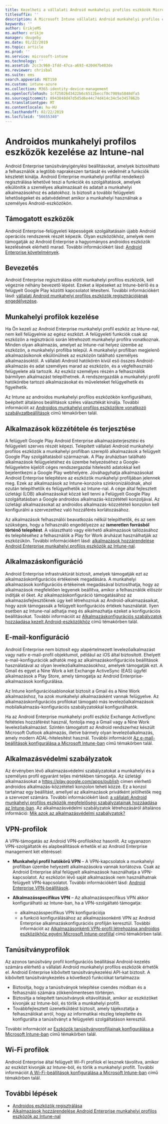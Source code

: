 ```yaml
---
title: Kezelheti a vállalati Android munkahelyi profilos eszközök Microsoft Intune-ban
titlesuffix: ''
description: A Microsoft Intune vállalati Android munkahelyi profilos eszközök további felügyeleti lehetőségeket és adatvédelmet biztosít, amikor a munkahelyi használnak a személyes Android-eszközök kezelése.
keywords: ''
author: ErikjeMS
ms.author: erikje
manager: dougeby
ms.date: 01/22/2019
ms.topic: article
ms.prod: ''
ms.service: microsoft-intune
ms.technology: ''
ms.assetid: 2cc3c960-1fdd-47ca-a693-420d47b403de
ms.reviewer: chrisbal
ms.suite: ems
search.appverid: MET150
ms.custom: intune-azure
ms.collection: M365-identity-device-management
ms.openlocfilehash: 1cf25026d3422b6c6512beccf0c7989a5848dfa5
ms.sourcegitcommit: 8943848d47d5d5d6e44c74d414c34c5e3457862b
ms.translationtype: MT
ms.contentlocale: hu-HU
ms.lasthandoff: 02/22/2019
ms.locfileid: "56655340"
---
```

# <a name="manage-android-work-profile-devices-with-intune"></a>Androidos munkahelyi profilos eszközök kezelése az Intune-nal

Android Enterprise tanúsítványigénylési beállításokat, amelyek biztosítható a felhasználók a legtöbb naprakészen tartását és védelmét a funkciók készletét kínálja. Android Enterprise munkahelyi profillal rendelkező regisztrálása lehetővé teszi a funkciók és szolgáltatások, amelyek elkülönítik a személyes alkalmazásait és adatait a munkahelyi alkalmazásokhoz és adatokhoz. Is biztosít a további felügyeleti lehetőségeket és adatvédelmet amikor a munkahelyi használnak a személyes Android-eszközökön. 

## <a name="supported-devices"></a>Támogatott eszközök

Android Enterprise-felügyeleti képességek szolgáltatásain újabb Android operációs rendszerek részét képezik. Olyan eszközökhöz, amelyek nem támogatják az Android Enterprise a hagyományos androidos eszközök kezelésének elérhető marad. További információkért lásd: [Android Enterprise követelmények](https://support.google.com/work/android/answer/6174145?hl=en&ref_topic=6151012).

## <a name="onboarding"></a>Bevezetés

Android Enterprise regisztrálása előtt munkahelyi profilos eszközök, kell végeznie néhány bevezető lépést. Ezeket a lépéseket az Intune-bérlő és a felügyelt Google Play közötti kapcsolatot létesíteni. További információkért lásd: [vállalati Android munkahelyi profilos eszközök regisztrációjának engedélyezése](android-work-profile-enroll.md).

## <a name="work-profile-management"></a>Munkahelyi profilok kezelése

Ha Ön kezeli az Android Enterprise munkahelyi profil eszköz az Intune-nal, nem kell felügyelnie az egész eszközt. A felügyeleti funkciók csak az eszközön a regisztráció során létrehozott munkahelyi profilra vonatkoznak. Minden olyan alkalmazás, amelyet az Intune-nal helyez üzembe az eszközön, a munkahelyi profilba települ. A munkahelyi profilban megjelenő alkalmazásikonok elkülönülnek az eszközön található személyes alkalmazásoktól. A vállalati Android hatókörén kívül eső összes Android-alkalmazás és adat személyes marad az eszközön, és a végfelhasználó felügyelete alá tartozik. Az eszköz személyes részén a felhasználók bármilyen alkalmazást telepíthetnek. A rendszergazdák a munkahelyi profil hatókörébe tartozó alkalmazásokat és műveleteket felügyelhetik és figyelhetik.

Az Intune az androidos munkahelyi profilos eszközökön konfigurálható, beépített általános beállítások széles választékát kínálja. További információt az [Androidos munkahelyi profilos eszközökre vonatkozó szabályzatbeállítások](compliance-policy-create-android-for-work.md) című témakörben talál.

## <a name="app-publishing-and-distribution"></a>Alkalmazások közzététele és terjesztése

A felügyelt Google Play Android Enterprise alkalmazásterjesztési és felügyeleti szerves részét képezi. Telepített vállalati Android munkahelyi profilos eszközök a munkahelyi profilban szereplő alkalmazások a felügyelt Google Play szolgáltatásból származnak. A Play áruházban található alkalmazások felügyeletéhez és üzembe helyezéséhez a Google-felügyeletre kijelölt céges rendszergazdai hitelesítő adatokkal kell bejelentkezni a Google Play webhelyére. Jóváhagyhatja alkalmazásokat Android Enterprise telepítésre az eszközök munkahelyi profiljában jelennek meg. Ezek az alkalmazások az Intune-konzolra szinkronizálódnak, ahol ezután telepíthetők és felügyelhetők az Intune-nal. A cége által fejlesztett üzletági (LOB) alkalmazásokat közzé kell tenni a Felügyelt Google Play szolgáltatásban a Google androidos alkalmazás-közzétételi konzoljával. Az üzletági alkalmazásokat az androidos alkalmazás-közzétételi konzolon kell konfigurálni a szervezethez való hozzáférés korlátozásához.

Az alkalmazások felhasználói beavatkozás nélkül telepíthetők, és az sem szükséges, hogy a felhasználó engedélyezze az **ismeretlen forrásból történő telepítést**. A választható vagy elérhető alkalmazások tallózásához és telepítéséhez a felhasználók a Play for Work áruházat használhatják az eszközükön. További információkért lásd: [alkalmazások hozzárendelése Android Enterprise munkahelyi profilos eszközök az Intune-nal](apps-add-android-for-work.md).

## <a name="app-configuration"></a>Alkalmazáskonfiguráció

Android Enterprise infrastruktúrát biztosít, amelyek támogatják ezt az alkalmazáskonfigurációs értékeinek megadására. A munkahelyi alkalmazások konfigurációs értékeinek megadásával biztosíthatja, hogy az alkalmazások megfelelően legyenek beállítva, amikor a felhasználók először indítják el őket. Az alkalmazáskonfiguráció támogatásához az alkalmazásfejlesztőknek úgy kell létrehozniuk az Android-alkalmazásaikat, hogy azok támogassák a felügyelt konfigurációs értékek használatát. Ilyen esetben az Intune-nal adhatja meg és alkalmazhatja ezeket a konfigurációs beállításokat. További információt az [Alkalmazáskonfigurációs szabályzatok hozzáadása kezelt Android-eszközökhöz](app-configuration-policies-use-android.md) című témakörben talál.

## <a name="email-configuration"></a>E-mail-konfiguráció

Android Enterprise nem biztosít egy alapértelmezett levelezőalkalmazást vagy natív e-mail-profil objektumot, például az iOS által biztosított. Ehelyett e-mail-konfigurációk adhatók meg az alkalmazáskonfigurációs beállítások használatával az olyan levelezőalkalmazásokhoz, amelyek támogatják ezt. A Gmail és egyet a Nine Work a két Exchange ActiveSync (EAS) ügyfél alkalmazások a Play Store, amely támogatja az Android Enterprise-alkalmazások konfigurálása.

Az Intune konfigurációsablonokat biztosít a Gmail és a Nine Work alkalmazáshoz, ha azok munkahelyi alkalmazásként vannak felügyelve. Az alkalmazáskonfigurációs profilokat támogató más levelezőalkalmazások mobilalkalmazás-konfigurációs szabályzatokkal konfigurálhatók.

Ha az Android Enterprise munkahelyi profil eszköz Exchange ActiveSync feltételes hozzáférést használ, fontolja meg a Gmail vagy a Nine Work levelezőalkalmazást. Szintén támogatott az Android rendszerhez készült Microsoft Outlook alkalmazás, illetve bármely olyan levelezőalkalmazás, amely modern ADAL-hitelesítést használ. További információt [Az e-mail-beállítások konfigurálása a Microsoft Intune-ban](email-settings-configure.md) című témakörben talál.

## <a name="app-protection-policies"></a>Alkalmazásvédelmi szabályzatok

Az érvényben lévő alkalmazásvédelmi szabályzatokat a munkahelyi és a személyes profil egyaránt teljes mértékben támogatja. Az üzletági alkalmazásokat a https://play.google.com/apps/publish címen elérhető androidos alkalmazás-közzétételi konzolon teheti közzé. Ez a konzol tartalmaz egy beállítást, amellyel az alkalmazások privátként jelölhetők meg a szervezet számára. További információkért lásd: [a vállalati Android munkahelyi profilos eszközök megfelelőségi szabályzatainak hozzáadása az Intune-ban](compliance-policy-create-android-for-work.md). Az alkalmazásvédelmi szabályzatok létrehozásáról általános információ: [Mik azok az alkalmazásvédelmi szabályzatok?](app-protection-policy.md)

## <a name="vpn-profiles"></a>VPN-profilok

A VPN-támogatás az Android VPN-profilokhoz hasonlít. Az ugyanazon VPN-szolgáltatók és alapbeállítások érhetők el az Android Enterprise management két eltéréssel:

-  **Munkahelyi profil hatókörű VPN** – A VPN-kapcsolatok a munkahelyi profilban üzembe helyezett alkalmazásokra vannak korlátozva. Csak az Android Enterprise által felügyelt alkalmazások használhatja a VPN-kapcsolatot. Az eszközön lévő saját alkalmazások nem használhatnak felügyelt VPN-kapcsolatot. További információkért lásd: [Android Enterprise VPN-beállítások](vpn-settings-android.md#android-enterprise-vpn-settings).

-  **Alkalmazásspecifikus VPN** – Az alkalmazásspecifikus VPN akkor konfigurálható az Intune-ban, ha a VPN-szolgáltató támogatja:
    - alkalmazásspecifikus VPN konfigurációja
    - a funkció konfigurálásához az alkalmazásonkénti VPN az Android Enterprise alkalmazáskonfigurációs profilján keresztül.
    További információt az [Alkalmazásonkénti VPN-profil létrehozása androidos eszközökhöz egyéni Microsoft Intune-profillal](android-pulse-secure-per-app-vpn.md) című témakörben talál.

## <a name="certificate-profiles"></a>Tanúsítványprofilok

Az azonos tanúsítvány profil konfigurációs beállításai Android-kezelés számára elérhető a vállalati Android munkahelyi profilos eszközök érhetők el. Android Enterprise kibővített tanúsítványkezelési API-kat biztosít. A kibővített tanúsítványkezelés a következő funkciókat tartalmazza:

-  Biztosítja, hogy a tanúsítványok telepítése csendes módban és a felhasználó számára zökkenőmentesen történjen.
-  Biztosítja a telepített tanúsítványok eltávolítását, amikor az eszközöket kivonják az Intune-ból, és törlik a munkahelyi profilt.
-  Továbbfejlesztett üzenetküldést biztosít, amely tájékoztatja a felhasználókat arról, hogy az informatikai részleg telepítette és konfigurálta a tanúsítványt a felügyeleti szolgáltatáson keresztül.

További információt az [Eszközök tanúsítványprofiljainak konfigurálása a Microsoft Intune-ban](certificates-configure.md) című témakörben talál.

## <a name="wi-fi-profiles"></a>Wi-Fi profilok

Android Enterprise által felügyelt Wi-Fi profilok el lesznek távolítva, amikor az eszközt kivonják az Intune-ból, és törlik a munkahelyi profilt. További információt [A Wi-Fi-beállítások konfigurálása a Microsoft Intune-ban](wi-fi-settings-configure.md) című témakörben talál.

## <a name="next-steps"></a>További lépések
- [Androidos eszközök regisztrálása](android-enroll.md)
- [Alkalmazások hozzárendelése Android Enterprise munkahelyi profilos eszközök az Intune-nal](apps-add-android-for-work.md)
